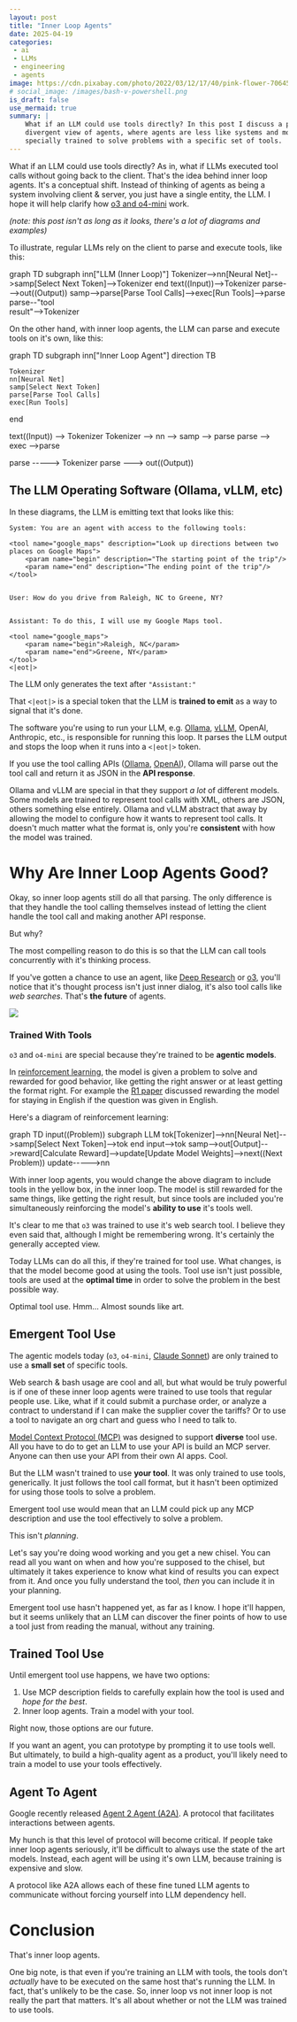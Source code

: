 ```yaml
---
layout: post
title: "Inner Loop Agents"
date: 2025-04-19
categories:
 - ai
 - LLMs
 - engineering
 - agents
image: https://cdn.pixabay.com/photo/2022/03/12/17/40/pink-flower-7064566_1280.jpg
# social_image: /images/bash-v-powershell.png
is_draft: false
use_mermaid: true
summary: |
    What if an LLM could use tools directly? In this post I discuss a potentially
    divergent view of agents, where agents are less like systems and more like LLMs
    specially trained to solve problems with a specific set of tools.
---
```


What if an LLM could use tools directly? As in, what if LLMs executed tool calls
without going back to the client. That's the idea behind inner loop agents. It's
a conceptual shift. Instead of thinking of agents as being a system involving
client & server, you just have a single entity, the LLM. I hope it will help
clarify how [o3 and o4-mini][o3] work.

_(note: this post isn't as long as it looks, there's a lot of diagrams and examples)_

To illustrate, regular LLMs rely on the client to parse and execute tools, like this:

<div class="mermaid">
graph TD
subgraph inn["LLM (Inner Loop)"]
    Tokenizer-->nn[Neural Net]-->samp[Select Next Token]-->Tokenizer
end
text((Input))-->Tokenizer
parse--->out((Output))
samp-->parse[Parse Tool Calls]-->exec[Run Tools]-->parse
parse--"tool<br/>result"-->Tokenizer
</div>

On the other hand, with inner loop agents, the LLM can parse and execute tools
on it's own, like this:

<div class="mermaid">
graph TD
  subgraph inn["Inner Loop Agent"]
    direction TB

    Tokenizer
    nn[Neural Net]
    samp[Select Next Token]
    parse[Parse Tool Calls]
    exec[Run Tools]
  end

  text((Input)) --> Tokenizer
  Tokenizer --> nn --> samp --> parse
  parse --> exec -->parse

  parse -----> Tokenizer
  parse ---> out((Output))                  
</div>

## The LLM Operating Software (Ollama, vLLM, etc)
In these diagrams, the LLM is emitting text that looks like this:

```
System: You are an agent with access to the following tools:

<tool name="google_maps" description="Look up directions between two places on Google Maps">
    <param name="begin" description="The starting point of the trip"/>
    <param name="end" description="The ending point of the trip"/>
</tool>


User: How do you drive from Raleigh, NC to Greene, NY?


Assistant: To do this, I will use my Google Maps tool.

<tool name="google_maps">
    <param name="begin">Raleigh, NC</param>
    <param name="end">Greene, NY</param>
</tool>
<|eot|>
```

The LLM only generates the text after `"Assistant:"`

That `<|eot|>` is a special token that the LLM is **trained to emit** as
a way to signal that it's done.

The software you're using to run your LLM, e.g. [Ollama][ollama], [vLLM][vllm],
OpenAI, Anthropic, etc., is responsible for running this loop. It parses the
LLM output and stops the loop when it runs into a `<|eot|>` token.

If you use the tool calling APIs ([Ollama][oll-tools], [OpenAI][oai-tools]),
Ollama will parse out the tool call and return it as JSON in the **API response**.

Ollama and vLLM are special in that they support _a lot_ of different models.
Some models are trained to represent tool calls with XML, others are JSON,
others something else entirely. Ollama and vLLM abstract that away by allowing the model to configure
how it wants to represent tool calls. It doesn't much matter
what the format is, only you're **consistent** with how the model was trained.


# Why Are Inner Loop Agents Good?
Okay, so inner loop agents still do all that parsing. The only difference
is that they handle the tool calling themselves instead of letting the client
handle the tool call and making another API response.

But why?

The most compelling reason to do this is so that the LLM can call tools concurrently
with it's thinking process.

If you've gotten a chance to use an agent, like [Deep Research][dr] or [o3][o3],
you'll notice that it's thought process isn't just inner dialog, it's also tool
calls like _web searches_. That's **the future** of agents.

![](/images/o3-thought-trace.png)

### Trained With Tools

`o3` and `o4-mini` are special because they're trained to be **agentic models**.

In [reinforcement learning][rlhf], the model is given a problem to solve and
rewarded for good behavior, like getting the right answer or at least getting
the format right. For example the [R1 paper][r1] discussed rewarding the model 
for staying in English if the question was given in English.

Here's a diagram of reinforcement learning:

<div class="mermaid">
graph TD
input((Problem))
subgraph LLM
tok[Tokenizer]-->nn[Neural Net]-->samp[Select Next Token]-->tok
end
input-->tok
samp-->out[Output]-->reward[Calculate Reward]-->update[Update Model Weights]-->next((Next Problem))
update----->nn
</div>

With inner loop agents, you would change the above diagram to include tools in the
yellow box, in the inner loop. The model is still
rewarded for the same things, like getting the right result, but since tools are
included you're simultaneously reinforcing the model's **ability to use** it's
tools well.

It's clear to me that `o3` was trained to use it's web search tool. I believe
they even said that, although I might be remembering wrong. It's certainly the
generally accepted view.

Today LLMs can do all this, if they're trained for tool use. What changes, is that
the model become good at using the tools. Tool use isn't just possible, tools
are used at the **optimal time** in order to solve the problem in the best 
possible way.

Optimal tool use. Hmm... Almost sounds like art.

## Emergent Tool Use
The agentic models today (`o3`, `o4-mini`, [Claude Sonnet][sonnet]) are only trained
to use a **small set** of specific tools. 

Web search & bash usage are cool and all, but what would be truly powerful is
if one of these inner loop agents were trained to use tools that regular people use.
Like, what if it could submit a purchase order, or analyze a contract to understand
if I can make the supplier cover the tariffs? Or to use a tool to navigate an org 
chart and guess who I need to talk to.

[Model Context Protocol (MCP)][mcp] was designed to support **diverse** tool use. All you have to
do to get an LLM to use your API is build an MCP server. Anyone can then use your
API from their own AI apps. Cool.

But the LLM wasn't trained to use **your tool**. It was only trained to use tools, generically.
It just follows the tool call format, but it hasn't been optimized for using those tools
to solve a problem.

Emergent tool use would mean that an LLM could pick up any MCP description and use
the tool effectively to solve a problem. 

This isn't _planning_. 

Let's say you're doing wood working and you get a new chisel.
You can read all you want on when and how you're supposed to the chisel, but ultimately
it takes experience to know what kind of results you can expect from it. And once you
fully understand the tool, _then_ you can include it in your planning.

Emergent tool use hasn't happened yet, as 
far as I know. I hope it'll happen, but it seems unlikely that an LLM can discover
the finer points of how to use a tool just from reading the manual, without any training.


## Trained Tool Use
Until emergent tool use happens, we have two options:

1. Use MCP description fields to carefully explain how the tool is used and _hope for the best_.
2. Inner loop agents. Train a model with your tool.

Right now, those options are our future.

If you want an agent, you can prototype by prompting it to use tools well. But ultimately,
to build a high-quality agent as a product, you'll likely need to train a model to use
your tools effectively.


## Agent To Agent
Google recently released [Agent 2 Agent (A2A)][a2a]. A protocol that facilitates interactions between agents.

My hunch is that this level of protocol will become critical. If people take inner loop
agents seriously, it'll be difficult to always use the state of the art models. Instead,
each agent will be using it's own LLM, because training is expensive and slow.

A protocol like A2A allows each of these fine tuned LLM agents to communicate without
forcing yourself into LLM dependency hell.


# Conclusion
That's inner loop agents. 

One big note, is that even if you're training an LLM with tools, the tools don't _actually_
have to be executed on the same host that's running the LLM. In fact, that's unlikely to 
be the case. So, inner loop vs not inner loop is not really the part that matters. It's
all about whether or not the LLM was trained to use tools.



 [o3]: https://openai.com/index/introducing-o3-and-o4-mini/
 [ollama]: https://ollama.com/
 [vllm]: https://vllm.ai
 [oll-tools]: https://ollama.com/blog/tool-support
 [oai-tools]: https://platform.openai.com/docs/guides/function-calling?api-mode=responses
 [dr]: https://openai.com/index/introducing-deep-research/
 [claude]: https://docs.anthropic.com/en/docs/agents-and-tools/claude-code/overview
 [rlhf]: https://rlhfbook.com/
 [r1]: https://arxiv.org/abs/2501.12948
 [sonnet]: https://www.anthropic.com/claude/sonnet
 [mcp]: https://modelcontextprotocol.io/introduction
 [a2a]: https://developers.googleblog.com/en/a2a-a-new-era-of-agent-interoperability/

